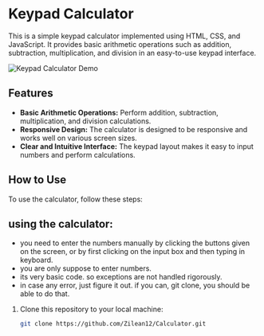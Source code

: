 # Keypad Calculator

This is a simple keypad calculator implemented using HTML, CSS, and JavaScript. It provides basic arithmetic operations such as addition, subtraction, multiplication, and division in an easy-to-use keypad interface.

![Keypad Calculator Demo](demo.gif)

## Features

- **Basic Arithmetic Operations:** Perform addition, subtraction, multiplication, and division calculations.
- **Responsive Design:** The calculator is designed to be responsive and works well on various screen sizes.
- **Clear and Intuitive Interface:** The keypad layout makes it easy to input numbers and perform calculations.

## How to Use

To use the calculator, follow these steps:

## using the calculator:
* you need to enter the numbers manually by clicking the buttons given on the screen, or by first clicking on the input box and then typing in keyboard. 
* you are only suppose to enter numbers. 
* its very basic code. so exceptions are not handled rigorously. 
* in case any error, just figure it out. if you can, git clone, you should be able to do that.


1. Clone this repository to your local machine:
   ```bash
   git clone https://github.com/Zilean12/Calculator.git
